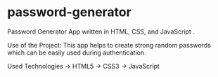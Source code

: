# password-generator
Password Generator App written in HTML, CSS, and JavaScript .

Use of the Project:
This app helps to create strong random passwords which can be easily used during authentication.

Used Technologies
-> HTML5
-> CSS3
-> JavaScript
